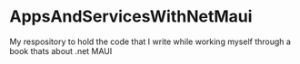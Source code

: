 # AppsAndServicesWithNetMaui
My respository to hold the code that I write while working myself through a book thats about .net MAUI
